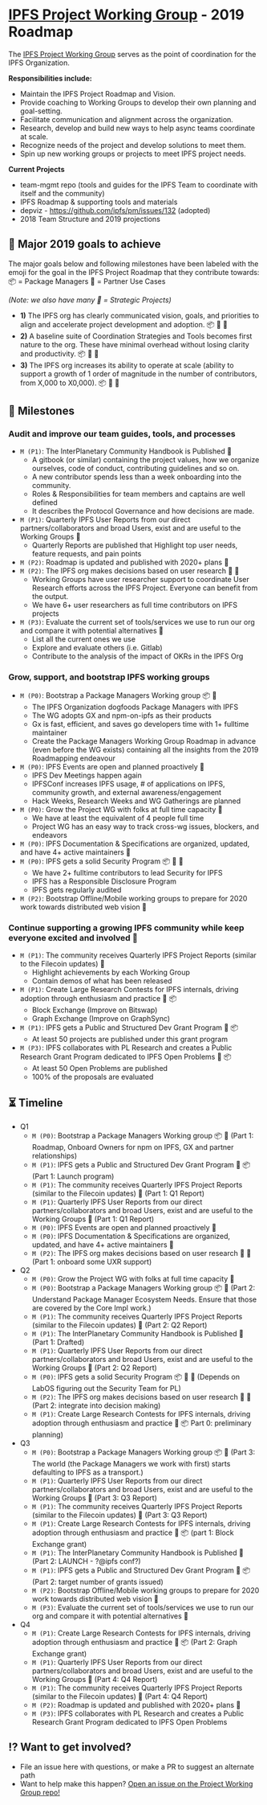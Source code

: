 # [IPFS Project Working Group](https://github.com/ipfs/team-mgmt/blob/master/TEAM_STRUCTURES.md#project) - 2019 Roadmap

The [IPFS Project Working Group](https://github.com/ipfs/team-mgmt/blob/master/TEAM_STRUCTURES.md#project) serves as the point of coordination for the IPFS Organization.

**Responsibilities include:**
- Maintain the IPFS Project Roadmap and Vision.
- Provide coaching to Working Groups to develop their own planning and goal-setting.
- Facilitate communication and alignment across the organization.
- Research, develop and build new ways to help async teams coordinate at scale.
- Recognize needs of the project and develop solutions to meet them.
- Spin up new working groups or projects to meet IPFS project needs.

**Current Projects**
- team-mgmt repo (tools and guides for the IPFS Team to coordinate with itself and the community)
- IPFS Roadmap & supporting tools and materials
- depviz - https://github.com/ipfs/pm/issues/132 (adopted)
- 2018 Team Structure and 2019 projections

## 🚀 Major 2019 goals to achieve

The major goals below and following milestones have been labeled with the emoji for the goal in the IPFS Project Roadmap that they contribute towards: 📦 = Package Managers 🤝 = Partner Use Cases  

_(Note: we also have many 🧠 = Strategic Projects)_

- **1)** The IPFS org has clearly communicated vision, goals, and priorities to align and accelerate project development and adoption. 📦 🤝 🧠
- **2)** A baseline suite of Coordination Strategies and Tools becomes first nature to the org. These have minimal overhead without losing clarity and productivity. 📦 🤝 🧠
- **3)** The IPFS org increases its ability to operate at scale (ability to support a growth of 1 order of magnitude in the number of contributors, from X,000 to X0,000). 📦 🤝 🧠

## 💎 Milestones

### Audit and improve our team guides, tools, and processes

- `M (P1)`: The InterPlanetary Community Handbook is Published 🧠
  - A gitbook (or similar) containing the project values, how we organize ourselves, code of conduct, contributing guidelines and so on. 
  - A new contributor spends less than a week onboarding into the community.
  - Roles & Responsibilities for team members and captains are well defined
  - It describes the Protocol Governance and how decisions are made.
- `M (P1)`: Quarterly IPFS User Reports from our direct partners/collaborators and broad Users, exist and are useful to the Working Groups 🤝
  - Quarterly Reports are published that Highlight top user needs, feature requests, and pain points
- `M (P2)`: Roadmap is updated and published with 2020+ plans 🧠
- `M (P2)`: The IPFS org makes decisions based on user research 🤝 🧠
  - Working Groups have user researcher support to coordinate User Research efforts across the IPFS Project. Everyone can benefit from the output.
  - We have 6+ user researchers as full time contributors on IPFS projects
- `M (P3)`: Evaluate the current set of tools/services we use to run our org and compare it with potential alternatives 🧠
  - List all the current ones we use
  - Explore and evaluate others (i.e. Gitlab)
  - Contribute to the analysis of the impact of OKRs in the IPFS Org

### Grow, support, and bootstrap IPFS working groups

- `M (P0)`: Bootstrap a Package Managers Working group 📦 🧠
  - The IPFS Organization dogfoods Package Managers with IPFS
  - The WG adopts GX and npm-on-ipfs as their products
  - Gx is fast, efficient, and saves go developers time with 1+ fulltime maintainer
  - Create the Package Managers Working Group Roadmap in advance (even before the WG exists) containing all the insights from the 2019 Roadmapping endeavour
- `M (P0)`: IPFS Events are open and planned proactively 🧠
  - IPFS Dev Meetings happen again
  - IPFSConf increases IPFS usage, # of applications on IPFS, community growth, and external awareness/engagement
  - Hack Weeks, Research Weeks and WG Gatherings are planned
- `M (P0)`: Grow the Project WG with folks at full time capacity 🧠
  - We have at least the equivalent of 4 people full time
  - Project WG has an easy way to track cross-wg issues, blockers, and endeavors
- `M (P0)`: IPFS Documentation & Specifications are organized, updated, and have 4+ active maintainers 🧠
- `M (P0)`: IPFS gets a solid Security Program 📦 🤝 🧠
  - We have 2+ fulltime contributors to lead Security for IPFS
  - IPFS has a Responsible Disclosure Program
  - IPFS gets regularly audited
- `M (P2)`: Bootstrap Offline/Mobile working groups to prepare for 2020 work towards distributed web vision 🧠

### Continue supporting a growing IPFS community while keep everyone excited and involved 🧠

- `M (P1)`: The community receives Quarterly IPFS Project Reports (similar to the Filecoin updates) 🤝
  - Highlight achievements by each Working Group
  - Contain demos of what has been released
- `M (P1)`: Create Large Research Contests for IPFS internals, driving adoption through enthusiasm and practice 🧠 📦
  - Block Exchange (Improve on Bitswap)
  - Graph Exchange (Improve on GraphSync)
- `M (P1)`: IPFS gets a Public and Structured Dev Grant Program 🧠 📦 
  - At least 50 projects are published under this grant program
- `M (P3)`: IPFS collaborates with PL Research and creates a Public Research Grant Program dedicated to IPFS Open Problems 🧠 📦 
  - At least 50 Open Problems are published
  - 100% of the proposals are evaluated 

## ⏳ Timeline

- Q1
  - `M (P0)`: Bootstrap a Package Managers Working group 📦 🧠 (Part 1: Roadmap, Onboard Owners for npm on IPFS, GX and partner relationships)
  - `M (P1)`: IPFS gets a Public and Structured Dev Grant Program 🧠 📦 (Part 1: Launch program)
  - `M (P1)`: The community receives Quarterly IPFS Project Reports (similar to the Filecoin updates) 🤝 (Part 1: Q1 Report)
  - `M (P1)`: Quarterly IPFS User Reports from our direct partners/collaborators and broad Users, exist and are useful to the Working Groups 🤝 (Part 1: Q1 Report)
  - `M (P0)`: IPFS Events are open and planned proactively 🧠
  - `M (P0)`: IPFS Documentation & Specifications are organized, updated, and have 4+ active maintainers 🧠
  - `M (P2)`: The IPFS org makes decisions based on user research 🤝 🧠 (Part 1: onboard some UXR support)
- Q2
  - `M (P0)`: Grow the Project WG with folks at full time capacity 🧠
  - `M (P0)`: Bootstrap a Package Managers Working group 📦 🧠 (Part 2: Understand Package Manager Ecosystem Needs. Ensure that those are covered by the Core Impl work.)
  - `M (P1)`: The community receives Quarterly IPFS Project Reports (similar to the Filecoin updates) 🤝 (Part 2: Q2 Report)
  - `M (P1)`: The InterPlanetary Community Handbook is Published 🧠 (Part 1: Drafted)
  - `M (P1)`: Quarterly IPFS User Reports from our direct partners/collaborators and broad Users, exist and are useful to the Working Groups 🤝 (Part 2: Q2 Report)
  - `M (P0)`: IPFS gets a solid Security Program 📦 🤝 🧠 (Depends on LabOS figuring out the Security Team for PL)
  - `M (P2)`: The IPFS org makes decisions based on user research 🤝 🧠 (Part 2: integrate into decision making)
  - `M (P1)`: Create Large Research Contests for IPFS internals, driving adoption through enthusiasm and practice 🧠 📦 Part 0: preliminary planning)
- Q3
  - `M (P0)`: Bootstrap a Package Managers Working group 📦 🧠 (Part 3: The world (the Package Managers we work with first) starts defaulting to IPFS as a transport.)
  - `M (P1)`: Quarterly IPFS User Reports from our direct partners/collaborators and broad Users, exist and are useful to the Working Groups 🤝 (Part 3: Q3 Report)
  - `M (P1)`: The community receives Quarterly IPFS Project Reports (similar to the Filecoin updates) 🤝 (Part 3: Q3 Report)
  - `M (P1)`: Create Large Research Contests for IPFS internals, driving adoption through enthusiasm and practice 🧠 📦  (part 1: Block Exchange grant)
  - `M (P1)`: The InterPlanetary Community Handbook is Published 🧠 (Part 2: LAUNCH - ?@ipfs conf?)
  - `M (P1)`: IPFS gets a Public and Structured Dev Grant Program 🧠 📦 (Part 2: target number of grants issued)
  - `M (P2)`: Bootstrap Offline/Mobile working groups to prepare for 2020 work towards distributed web vision 🧠
  - `M (P3)`: Evaluate the current set of tools/services we use to run our org and compare it with potential alternatives 🧠
- Q4
  - `M (P1)`: Create Large Research Contests for IPFS internals, driving adoption through enthusiasm and practice 🧠 📦 (Part 2: Graph Exchange grant)
  - `M (P1)`: Quarterly IPFS User Reports from our direct partners/collaborators and broad Users, exist and are useful to the Working Groups 🤝 (Part 4: Q4 Report)
  - `M (P1)`: The community receives Quarterly IPFS Project Reports (similar to the Filecoin updates) 🤝 (Part 4: Q4 Report)
  - `M (P2)`: Roadmap is updated and published with 2020+ plans 🧠
  - `M (P3)`: IPFS collaborates with PL Research and creates a Public Research Grant Program dedicated to IPFS Open Problems

## ⁉️ Want to get involved?
- File an issue here with questions, or make a PR to suggest an alternate path
- Want to help make this happen? [Open an issue on the Project Working Group repo!](https://github.com/ipfs/project/issues)
